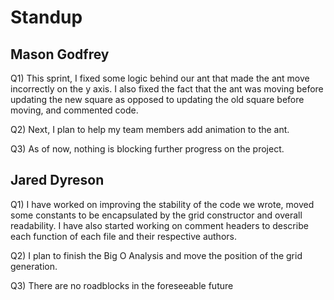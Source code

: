 # Standup

## Mason Godfrey

Q1) This sprint, I fixed some logic behind our ant that made the ant move incorrectly on the y axis. I also fixed the fact that the ant was moving before updating the new square as opposed to updating the old square before moving, and commented code.

Q2) Next, I plan to help my team members add animation to the ant.

Q3) As of now, nothing is blocking further progress on the project.

## Jared Dyreson

Q1) I have worked on improving the stability of the code we wrote, moved some constants to be encapsulated by the grid constructor and overall readability. I have also started working on comment headers to describe each function of each file and their respective authors.

Q2) I plan to finish the Big O Analysis and move the position of the grid generation.

Q3) There are no roadblocks in the foreseeable future
